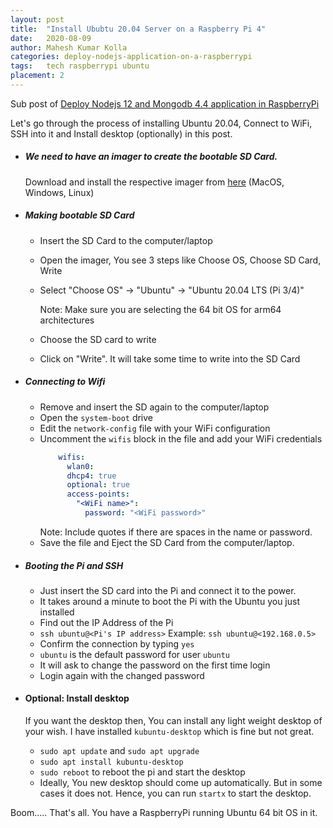 ```yaml
---
layout: post
title:  "Install Ububtu 20.04 Server on a Raspberry Pi 4"
date:   2020-08-09
author: Mahesh Kumar Kolla
categories: deploy-nodejs-application-on-a-raspberrypi
tags:	tech raspberrypi ubuntu
placement: 2  
---
```


Sub post of [Deploy Nodejs 12 and Mongodb 4.4 application in RaspberryPi](deploy-nodejs-and-mongodb-application-in-raspberrypi)

Let's go through the process of installing Ubuntu 20.04, Connect to WiFi, SSH into it and Install desktop (optionally) in this post.


- ##### We need to have an imager to create the bootable SD Card. 
  
  Download and install the respective imager from [here](http://downloads.raspberrypi.org/imager/) (MacOS, Windows, Linux)

- ##### Making bootable SD Card
    
    - Insert the SD Card to the computer/laptop
    - Open the imager, You see 3 steps like Choose OS, Choose SD Card, Write 
    - Select "Choose OS" -> "Ubuntu" -> "Ubuntu 20.04 LTS (Pi 3/4)"
      
      Note: Make sure you are selecting the 64 bit OS for arm64 architectures
    - Choose the SD card to write
    - Click on "Write". It will take some time to write into the SD Card 
   
- ##### Connecting to Wifi
    
    - Remove and insert the SD again to the computer/laptop
    - Open the `system-boot` drive 
    - Edit the `network-config` file with your WiFi configuration
    - Uncomment the `wifis` block in the file and add your WiFi credentials
        ```yaml
            wifis:
              wlan0:
              dhcp4: true
              optional: true
              access-points:
                "<WiFi name>":
                  password: "<WiFi password>"
        ```
      Note: Include quotes if there are spaces in the name or password.       
    - Save the file and Eject the SD Card from the computer/laptop.
    
- ##### Booting the Pi and SSH
    
    - Just insert the SD card into the Pi and connect it to the power.
    - It takes around a minute to boot the Pi with the Ubuntu you just installed
    - Find out the IP Address of the Pi
    - `ssh ubuntu@<Pi's IP address>` Example: `ssh ubuntu@<192.168.0.5>`
    - Confirm the connection by typing `yes`
    - `ubuntu` is the default password for user `ubuntu`
    - It will ask to change the password on the first time login
    - Login again with the changed password
    
- #### Optional: Install desktop
    
    If you want the desktop then, You can install any light weight desktop of your wish.
    I have installed `kubuntu-desktop` which is fine but not great.
    
    - `sudo apt update` and `sudo apt upgrade`
    - `sudo apt install kubuntu-desktop`
    - `sudo reboot` to reboot the pi and start the desktop
    - Ideally, You new desktop should come up automatically. But in some cases it does not.
     Hence, you can run `startx` to start the desktop.
     
Boom..... That's all. You have a RaspberryPi running Ubuntu 64 bit OS in it.              
